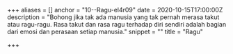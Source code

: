+++
aliases = []
anchor = "10--Ragu-el4r09"
date = 2020-10-15T17:00:00Z
description = "Bohong jika tak ada manusia yang tak pernah merasa takut atau ragu-ragu. Rasa takut dan rasa ragu terhadap diri sendiri adalah bagian dari emosi dan perasaan setiap manusia."
snippet = ""
title = "Ragu"

+++
